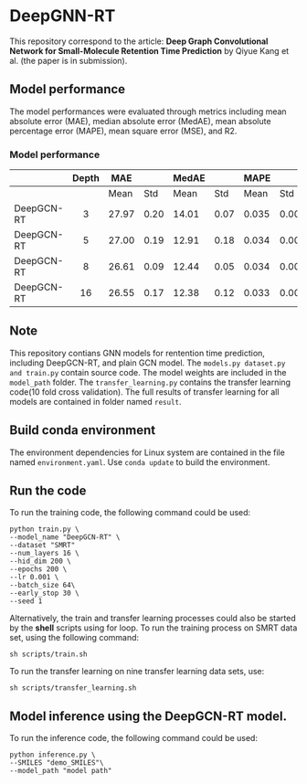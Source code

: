 # DeepGNN-RT

This repository correspond to the article: **Deep Graph Convolutional Network for Small-Molecule Retention Time Prediction** by Qiyue Kang et al. (the paper is in submission).

## Model performance

The model performances were evaluated through metrics including mean absolute error (MAE), median absolute error (MedAE), mean absolute percentage error (MAPE), mean square error (MSE), and R2. 


### Model performance


|            | Depth | MAE    |       | MedAE  |       | MAPE   |        | R2     |        | MSE   |     |
|------------|:-----:|--------|-------|--------|-------|--------|--------|--------|--------|-------|-----|
|            |       |  Mean  |  Std  |  Mean  |  Std  |  Mean  |   Std  |  Mean  |   Std  |  Mean | Std |
| DeepGCN-RT | 3     | 27.97  | 0.20  | 14.01  | 0.07  | 0.035  | 0.000  | 0.892  | 0.002  | 3303  | 55  |
| DeepGCN-RT | 5     | 27.00  | 0.19  | 12.91  | 0.18  | 0.034  | 0.000  | 0.892  | 0.001  | 3288  | 33  |
| DeepGCN-RT | 8     | 26.61  | 0.09  | 12.44  | 0.05  | 0.034  | 0.000  | 0.892  | 0.001  | 3286  | 31  |
| DeepGCN-RT | 16    | 26.55  | 0.17  | 12.38  | 0.12  | 0.033  | 0.000  | 0.892  | 0.001  | 3299  | 45  |


## Note 

This repository contians GNN models for rentention time prediction, including DeepGCN-RT, and plain GCN model. The ```models.py dataset.py and train.py``` contain source code. The model weights are included in the ```model_path``` folder. The ```transfer_learning.py``` contains the transfer learning code(10 fold cross validation). The full results of transfer learning for all models are contained in folder named ```result```.

## Build conda environment
The environment dependencies for Linux system are contained in the file named ```environment.yaml```. Use ```conda update``` to build the environment.


## Run the code
To run the training code, the following command could be used:

```
python train.py \
--model_name "DeepGCN-RT" \
--dataset "SMRT"
--num_layers 16 \
--hid_dim 200 \
--epochs 200 \
--lr 0.001 \
--batch_size 64\
--early_stop 30 \
--seed 1 
```
Alternatively, the train and transfer learning processes could also be started by the **shell** scripts using for loop. To run the training process on SMRT data set, using the following command:
```
sh scripts/train.sh
```


To run the transfer learning on nine transfer learning data sets, use:
```
sh scripts/transfer_learning.sh
```


## Model inference using the DeepGCN-RT model.
To run the inference code, the following command could be used:
```
python inference.py \
--SMILES "demo_SMILES"\
--model_path "model path"
```

